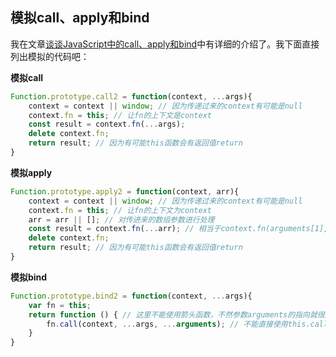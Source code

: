 ## 模拟call、apply和bind

我在文章[谈谈JavaScript中的call、apply和bind](https://github.com/reng99/blogs/issues/29)中有详细的介绍了。我下面直接列出模拟的代码吧：

**模拟call**

```javascript
Function.prototype.call2 = function(context, ...args){
    context = context || window; // 因为传递过来的context有可能是null
    context.fn = this; // 让fn的上下文是context
    const result = context.fn(...args);
    delete context.fn;
    return result; // 因为有可能this函数会有返回值return
}
```

**模拟apply**

```javascript
Function.prototype.apply2 = function(context, arr){
    context = context || window; // 因为传递过来的context有可能是null
    context.fn = this; // 让fn的上下文为context
    arr = arr || []; // 对传进来的数组参数进行处理
    const result = context.fn(...arr); // 相当于context.fn(arguments[1], arguments[2], ...)
    delete context.fn;
    return result; // 因为有可能this函数会有返回值return
}
```

**模拟bind**

```javascript
Function.prototype.bind2 = function(context, ...args){
    var fn = this; 
    return function () { // 这里不能使用箭头函数，不然参数arguments的指向就很尴尬了，指向父函数的参数
        fn.call(context, ...args, ...arguments); // 不能直接使用this.call(context, ...args, ...arguments), this指向错误，指到了window
    }
}
```
